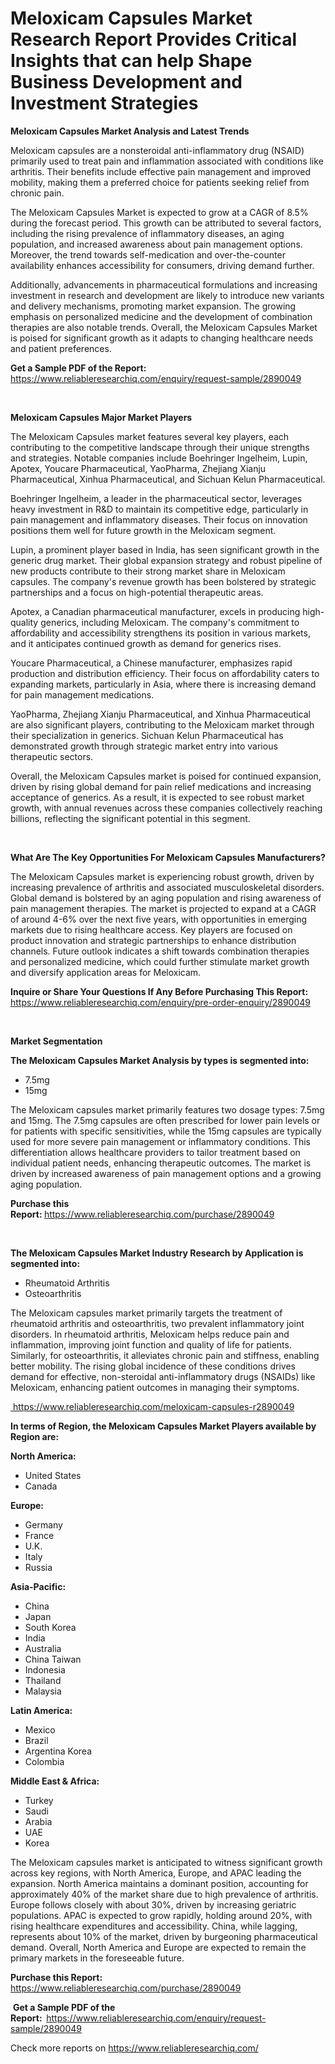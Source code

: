 <p><h1>Meloxicam Capsules Market Research Report Provides Critical Insights that can help Shape Business Development and Investment Strategies</h1></p><p><strong>Meloxicam Capsules Market Analysis and Latest Trends</strong></p>
<p><p>Meloxicam capsules are a nonsteroidal anti-inflammatory drug (NSAID) primarily used to treat pain and inflammation associated with conditions like arthritis. Their benefits include effective pain management and improved mobility, making them a preferred choice for patients seeking relief from chronic pain. </p><p>The Meloxicam Capsules Market is expected to grow at a CAGR of 8.5% during the forecast period. This growth can be attributed to several factors, including the rising prevalence of inflammatory diseases, an aging population, and increased awareness about pain management options. Moreover, the trend towards self-medication and over-the-counter availability enhances accessibility for consumers, driving demand further. </p><p>Additionally, advancements in pharmaceutical formulations and increasing investment in research and development are likely to introduce new variants and delivery mechanisms, promoting market expansion. The growing emphasis on personalized medicine and the development of combination therapies are also notable trends. Overall, the Meloxicam Capsules Market is poised for significant growth as it adapts to changing healthcare needs and patient preferences.</p></p>
<p><strong>Get a Sample PDF of the Report:&nbsp;</strong> <a href="https://www.reliableresearchiq.com/enquiry/request-sample/2890049?utm_campaign=3282&utm_medium=2&utm_source=Github&utm_content=ia&utm_term=14032025&utm_id=meloxicam-capsules">https://www.reliableresearchiq.com/enquiry/request-sample/2890049</a></p>
<p>&nbsp;</p>
<p><strong>Meloxicam Capsules Major Market Players</strong></p>
<p><p>The Meloxicam Capsules market features several key players, each contributing to the competitive landscape through their unique strengths and strategies. Notable companies include Boehringer Ingelheim, Lupin, Apotex, Youcare Pharmaceutical, YaoPharma, Zhejiang Xianju Pharmaceutical, Xinhua Pharmaceutical, and Sichuan Kelun Pharmaceutical.</p><p>Boehringer Ingelheim, a leader in the pharmaceutical sector, leverages heavy investment in R&D to maintain its competitive edge, particularly in pain management and inflammatory diseases. Their focus on innovation positions them well for future growth in the Meloxicam segment.</p><p>Lupin, a prominent player based in India, has seen significant growth in the generic drug market. Their global expansion strategy and robust pipeline of new products contribute to their strong market share in Meloxicam capsules. The company's revenue growth has been bolstered by strategic partnerships and a focus on high-potential therapeutic areas.</p><p>Apotex, a Canadian pharmaceutical manufacturer, excels in producing high-quality generics, including Meloxicam. The company's commitment to affordability and accessibility strengthens its position in various markets, and it anticipates continued growth as demand for generics rises.</p><p>Youcare Pharmaceutical, a Chinese manufacturer, emphasizes rapid production and distribution efficiency. Their focus on affordability caters to expanding markets, particularly in Asia, where there is increasing demand for pain management medications.</p><p>YaoPharma, Zhejiang Xianju Pharmaceutical, and Xinhua Pharmaceutical are also significant players, contributing to the Meloxicam market through their specialization in generics. Sichuan Kelun Pharmaceutical has demonstrated growth through strategic market entry into various therapeutic sectors.</p><p>Overall, the Meloxicam Capsules market is poised for continued expansion, driven by rising global demand for pain relief medications and increasing acceptance of generics. As a result, it is expected to see robust market growth, with annual revenues across these companies collectively reaching billions, reflecting the significant potential in this segment.</p></p>
<p>&nbsp;</p>
<p><strong>What Are The Key Opportunities For Meloxicam Capsules Manufacturers?</strong></p>
<p><p>The Meloxicam Capsules market is experiencing robust growth, driven by increasing prevalence of arthritis and associated musculoskeletal disorders. Global demand is bolstered by an aging population and rising awareness of pain management therapies. The market is projected to expand at a CAGR of around 4-6% over the next five years, with opportunities in emerging markets due to rising healthcare access. Key players are focused on product innovation and strategic partnerships to enhance distribution channels. Future outlook indicates a shift towards combination therapies and personalized medicine, which could further stimulate market growth and diversify application areas for Meloxicam.</p></p>
<p><strong>Inquire or Share Your Questions If Any Before Purchasing This Report:</strong> <a href="https://www.reliableresearchiq.com/enquiry/pre-order-enquiry/2890049?utm_campaign=3282&utm_medium=2&utm_source=Github&utm_content=ia&utm_term=14032025&utm_id=meloxicam-capsules">https://www.reliableresearchiq.com/enquiry/pre-order-enquiry/2890049</a></p>
<p>&nbsp;</p>
<p><strong>Market Segmentation</strong></p>
<p><strong>The Meloxicam Capsules Market Analysis by types is segmented into:</strong></p>
<p><ul><li>7.5mg</li><li>15mg</li></ul></p>
<p><p>The Meloxicam capsules market primarily features two dosage types: 7.5mg and 15mg. The 7.5mg capsules are often prescribed for lower pain levels or for patients with specific sensitivities, while the 15mg capsules are typically used for more severe pain management or inflammatory conditions. This differentiation allows healthcare providers to tailor treatment based on individual patient needs, enhancing therapeutic outcomes. The market is driven by increased awareness of pain management options and a growing aging population.</p></p>
<p><strong>Purchase this Report:&nbsp;</strong><a href="https://www.reliableresearchiq.com/purchase/2890049?utm_campaign=3282&utm_medium=2&utm_source=Github&utm_content=ia&utm_term=14032025&utm_id=meloxicam-capsules">https://www.reliableresearchiq.com/purchase/2890049</a></p>
<p>&nbsp;</p>
<p><strong>The Meloxicam Capsules Market Industry Research by Application is segmented into:</strong></p>
<p><ul><li>Rheumatoid Arthritis</li><li>Osteoarthritis</li></ul></p>
<p><p>The Meloxicam capsules market primarily targets the treatment of rheumatoid arthritis and osteoarthritis, two prevalent inflammatory joint disorders. In rheumatoid arthritis, Meloxicam helps reduce pain and inflammation, improving joint function and quality of life for patients. Similarly, for osteoarthritis, it alleviates chronic pain and stiffness, enabling better mobility. The rising global incidence of these conditions drives demand for effective, non-steroidal anti-inflammatory drugs (NSAIDs) like Meloxicam, enhancing patient outcomes in managing their symptoms.</p></p>
<p><a href="https://www.reliableresearchiq.com/meloxicam-capsules-r2890049?utm_campaign=3282&utm_medium=2&utm_source=Github&utm_content=ia&utm_term=14032025&utm_id=meloxicam-capsules">&nbsp;https://www.reliableresearchiq.com/meloxicam-capsules-r2890049</a></p>
<p><strong>In terms of Region, the Meloxicam Capsules Market Players available by Region are:</strong></p>
<p>
    <p> <strong> North America: </strong>
        <ul>
            <li>United States</li>
            <li>Canada</li>
        </ul>
        </p> 
    <p> <strong> Europe: </strong>
        <ul>
            <li>Germany</li>
            <li>France</li>
            <li>U.K.</li>
            <li>Italy</li>
            <li>Russia</li>
        </ul>
        </p> 
    <p> <strong> Asia-Pacific: </strong>
        <ul>
            <li>China</li>
            <li>Japan</li>
            <li>South Korea</li>
            <li>India</li>
            <li>Australia</li>
            <li>China Taiwan</li>
            <li>Indonesia</li>
            <li>Thailand</li>
            <li>Malaysia</li>
        </ul>
        </p> 
    <p> <strong> Latin America: </strong>
        <ul>
            <li>Mexico</li>
            <li>Brazil</li>
            <li>Argentina Korea</li>
            <li>Colombia</li>
        </ul>
        </p> 
    <p> <strong> Middle East & Africa: </strong>
        <ul>
            <li>Turkey</li>
            <li>Saudi</li>
            <li>Arabia</li>
            <li>UAE</li>
            <li>Korea</li>
        </ul>
    </p>
    </p>
<p><p>The Meloxicam capsules market is anticipated to witness significant growth across key regions, with North America, Europe, and APAC leading the expansion. North America maintains a dominant position, accounting for approximately 40% of the market share due to high prevalence of arthritis. Europe follows closely with about 30%, driven by increasing geriatric populations. APAC is expected to grow rapidly, holding around 20%, with rising healthcare expenditures and accessibility. China, while lagging, represents about 10% of the market, driven by burgeoning pharmaceutical demand. Overall, North America and Europe are expected to remain the primary markets in the foreseeable future.</p></p>
<p><strong>Purchase this Report: </strong><a href="https://www.reliableresearchiq.com/purchase/2890049?utm_campaign=3282&utm_medium=2&utm_source=Github&utm_content=ia&utm_term=14032025&utm_id=meloxicam-capsules">https://www.reliableresearchiq.com/purchase/2890049</a></p>
<p>&nbsp;<strong>Get a Sample PDF of the Report:&nbsp;&nbsp;</strong><a href="https://www.reliableresearchiq.com/enquiry/request-sample/2890049?utm_campaign=3282&utm_medium=2&utm_source=Github&utm_content=ia&utm_term=14032025&utm_id=meloxicam-capsules">https://www.reliableresearchiq.com/enquiry/request-sample/2890049</a></p>
<p><strong></strong></p>
<p>Check more reports on <a href="https://www.reliableresearchiq.com/?utm_campaign=3282&utm_medium=2&utm_source=Github&utm_content=ia&utm_term=14032025&utm_id=meloxicam-capsules">https://www.reliableresearchiq.com/</a></p>